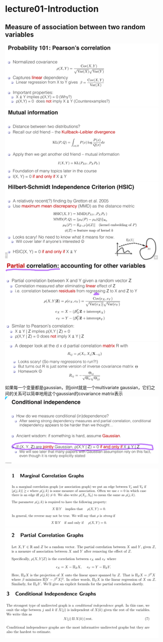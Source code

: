 # lecture01-Introduction
## Measure of association between two random variables
![](Pasted%20image%2020210523123047.png)
![](Pasted%20image%2020210523123124.png)
![](Pasted%20image%2020210523123138.png)
![](Pasted%20image%2020210523123234.png)
![](Pasted%20image%2020210523123400.png)
如果每一个变量都是gaussian，则joint就是一个multivariate gaussian，它们之间的关系可以简单地用这个gaussian的covariance matrix表示
![](Pasted%20image%2020210523173412.png)


![](Pasted%20image%2020210523171647.png)
![](Pasted%20image%2020210523171709.png)
![](Pasted%20image%2020210523171858.png)